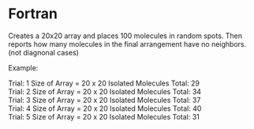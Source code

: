 # Fortran
Creates a 20x20 array and places 100 molecules in random spots.
Then reports how many molecules in the final arrangement have no neighbors. (not diagnonal cases)

Example:

Trial:            1
 Size of Array = 20 x 20
 Isolated Molecules Total:          29 
 <br>
 Trial:            2
 Size of Array = 20 x 20
 Isolated Molecules Total:          34
 <br>
 Trial:            3
 Size of Array = 20 x 20
 Isolated Molecules Total:          37
  <br>
 Trial:            4
 Size of Array = 20 x 20
 Isolated Molecules Total:          40
  <br>
 Trial:            5
 Size of Array = 20 x 20
 Isolated Molecules Total:          31
